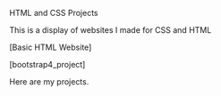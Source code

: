 HTML and CSS Projects

This is a display of websites I made for CSS and HTML

[Basic HTML Website]

[bootstrap4_project]

Here are my projects.
